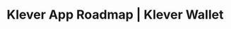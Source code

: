 ---
# page title
title_page: "Roadmap"
# meta title
title: "Klever App Roadmap | Klever Wallet "
# meta description
description : "Siga nosso planejamento evolutivo"
---
